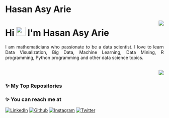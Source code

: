 # Hasan Asy Arie

<img align='right' src = "https://github-readme-stats.vercel.app/api?username=hasanasyarie&show_icons=true&show_icons=true&title_color=fff&icon_color=0BB7F3&text_color=9f9f9f&bg_color=151515&line_height=25">

# Hi <img src="https://github.com/TheDudeThatCode/TheDudeThatCode/blob/master/Assets/Hi.gif" width="29px"> I'm Hasan Asy Arie

<p align="justify">
  I am mathematicians who passionate to be a data scientist. I love to learn Data Visualization, Big Data, Machine Learning, Data Mining, R programming, Python programming and other data science topics.
</p>

<br> 

<img align='right' src = "https://github-readme-stats.vercel.app/api/top-langs/?username=hasanasyarie&show_icons=true&show_icons=true&title_color=fff&icon_color=0BB7F3&text_color=9f9f9f&bg_color=151515">

<br>

### ✨ My Top Repositories
<!--
- [**My Personal Projects**](https://github.com/eliyanto29/My-Personal-Projects) - *Here is place to share my personal projects that I have done*
- [**DQLab**](https://github.com/eliyanto29/DQLab) - *Share what I have learn in awesome DQ-Lab Learning Platform*
- [**Coursera**](https://github.com/eliyanto29/Coursera) - *Share what I have learn in awesome Courseera Learning Platform*
- [**My Academics Paper**](https://github.com/eliyanto29/My-Academics-Paper-On-Data-Science) - *Place for my academics paper for free*
-->


### ✨ You can reach me at
<p>
  <a href="https://www.linkedin.com/in/hasan-asy-arie-82b0401b9/" target="_blank"><img alt="LinkedIn" src="https://img.shields.io/badge/linkedin-%230077B5.svg?&style=for-the-badge&logo=linkedin&logoColor=white" /></a>
  <a href="https://github.com/hasanasyarie" target="_blank"><img alt="Github" src="https://img.shields.io/badge/GitHub-%2312100E.svg?&style=for-the-badge&logo=Github&logoColor=white" /></a>
  <a href="https://www.instagram.com/arieasyhasan/" target="_blank"><img alt="Instagram" src="https://img.shields.io/badge/instagram-%23f21d37.svg?&style=for-the-badge&logo=instagram&logoColor=white" /></a>
  <a href="https://twitter.com/arieasyhasan" target="_blank"><img alt="Twitter" src="https://img.shields.io/badge/twitter-%231da1f2.svg?&style=for-the-badge&logo=twitter&logoColor=white" /></a>
</p>



